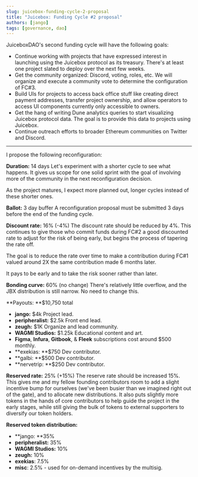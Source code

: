 ```yaml
---
slug: juicebox-funding-cycle-2-proposal
title: "Juicebox: Funding Cycle #2 proposal"
authors: [jango]
tags: [governance, dao]
---
```


JuiceboxDAO's second funding cycle will have the following goals:

- Continue working with projects that have expressed interest in launching using the Juicebox protocol as its treasury. There's at least one project slated to deploy over the next few weeks.
- Get the community organized: Discord, voting, roles, etc. We will organize and execute a community vote to determine the configuration of FC#3.
- Build UIs for projects to access back office stuff like creating direct payment addresses, transfer project ownership, and allow operators to access UI components currently only accessible to owners.
- Get the hang of writing Dune analytics queries to start visualizing Juicebox protocol data. The goal is to provide this data to projects using Juicebox.
- Continue outreach efforts to broader Ethereum communities on Twitter and Discord.

---

I propose the following reconfiguration:

**Duration:** 14 days
Let's experiment with a shorter cycle to see what happens. It gives us scope for one solid sprint with the goal of involving more of the community in the next reconfiguration decision.

As the project matures, I expect more planned out, longer cycles instead of these shorter ones.

**Ballot:** 3 day buffer
A reconfiguration proposal must be submitted 3 days before the end of the funding cycle.

**Discount rate:** 16% (-4%)
The discount rate should be reduced by 4%. This continues to give those who commit funds during FC#2 a good discounted rate to adjust for the risk of being early, but begins the process of tapering the rate off.

The goal is to reduce the rate over time to make a contribution during FC#1 valued around 2X the same contribution made 6 months later.

It pays to be early and to take the risk sooner rather than later.

**Bonding curve:** 60% (no change)
There's relatively little overflow, and the JBX distribution is still narrow. No need to change this.

**Payouts: **$10,750 total

- **jango:** $4k
  Project lead.
- **peripheralist:** $2.5k
  Front end lead.
- **zeugh:** $1K
  Organize and lead community.
- **WAGMI Studios:** $1.25k
  Educational content and art.
- **Figma**, **Infura**, **Gitbook**, & **Fleek** subscriptions cost around $500 monthly.
- **exekias: **$750
  Dev contributor.
- **galbi: **$500
  Dev contributor.
- **nervetrip: **$250
  Dev contributor.

**Reserved rate:** 25% (+15%)
The reserve rate should be increased 15%. This gives me and my fellow founding contributors room to add a slight incentive bump for ourselves (we've been busier than we imagined right out of the gate), and to allocate new distributions. It also puts slightly more tokens in the hands of core contributors to help guide the project in the early stages, while still giving the bulk of tokens to external supporters to diversify our token holders.

**Reserved token distribution:**

- **jango: **35%
- **peripheralist:** 35%
- **WAGMI Studios:** 10%
- **zeugh:** 10%
- **exekias**: 7.5%
- **misc**: 2.5% - used for on-demand incentives by the multisig.
